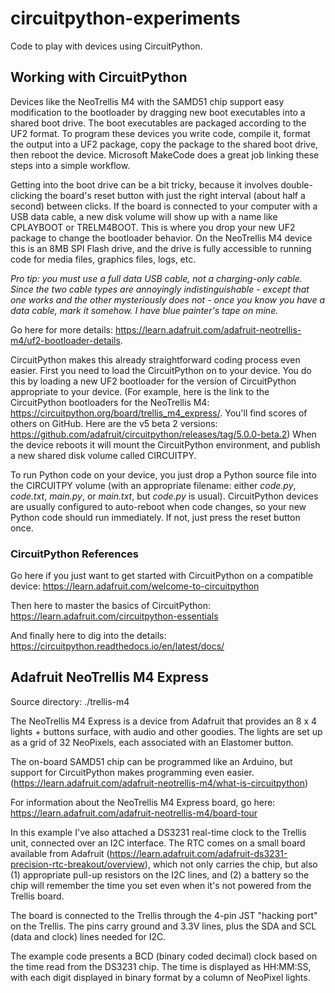 # circuitpython-experiments
Code to play with devices using CircuitPython.

## Working with CircuitPython

Devices like the NeoTrellis M4 with the SAMD51 chip support easy modification to the bootloader by dragging new boot executables into a shared boot drive. The boot executables are packaged according to the UF2 format. To program these devices you write code, compile it, format the output into a UF2 package, copy the package to the shared boot drive, then reboot the device. Microsoft MakeCode does a great job linking these steps into a simple workflow.

Getting into the boot drive can be a bit tricky, because it involves double-clicking the board's reset button with just the right interval (about half a second) between clicks. If the board is connected to your computer with a USB data cable, a new disk volume will show up with a name like CPLAYBOOT or TRELM4BOOT. This is where you drop your new UF2 package to change the bootloader behavior. On the NeoTrellis M4 device this is an 8MB SPI Flash drive, and the drive is fully accessible to running code for media files, graphics files, logs, etc.

_Pro tip: you must use a full data USB cable, not a charging-only cable. Since the two cable types are annoyingly indistinguishable - except that one works and the other mysteriously does not - once you know you have a data cable, mark it somehow. I have blue painter's tape on mine._

Go here for more details: https://learn.adafruit.com/adafruit-neotrellis-m4/uf2-bootloader-details. 

CircuitPython makes this already straightforward coding process even easier. First you need to load the CircuitPython on to your device. You do this by loading a new UF2 bootloader for the version of CircuitPython appropriate to your device. (For example, here is the link to the CircuitPython bootloaders for the NeoTrellis M4: https://circuitpython.org/board/trellis_m4_express/. You'll find scores of others on GitHub. Here are the v5 beta 2 versions: https://github.com/adafruit/circuitpython/releases/tag/5.0.0-beta.2) When the device reboots it will mount the CircuitPython environment, and publish a new shared disk volume called CIRCUITPY.

To run Python code on your device, you just drop a Python source file into the CIRCUITPY volume (with an appropriate filename: either _code.py_, _code.txt_, _main.py_, or _main.txt_, but _code.py_ is usual). CircuitPython devices are usually configured to auto-reboot when code changes, so your new Python code should run immediately. If not, just press the reset button once. 

### CircuitPython References

Go here if you just want to get started with CircuitPython on a compatible device: https://learn.adafruit.com/welcome-to-circuitpython

Then here to master the basics of CircuitPython: 
https://learn.adafruit.com/circuitpython-essentials

And finally here to dig into the details: https://circuitpython.readthedocs.io/en/latest/docs/


## Adafruit NeoTrellis M4 Express

Source directory: ./trellis-m4

The NeoTrellis M4 Express is a device from Adafruit that provides an 8 x 4 lights + buttons surface, with audio and other goodies. The lights are set up as a grid of 32 NeoPixels, each associated with an Elastomer button.

The on-board SAMD51 chip can be programmed like an Arduino, but support for CircuitPython makes programming even easier. (https://learn.adafruit.com/adafruit-neotrellis-m4/what-is-circuitpython)

For information about the NeoTrellis M4 Express board, go here: https://learn.adafruit.com/adafruit-neotrellis-m4/board-tour

In this example I've also attached a DS3231 real-time clock to the Trellis unit, connected over an I2C interface. The RTC comes on a small board available from Adafruit (https://learn.adafruit.com/adafruit-ds3231-precision-rtc-breakout/overview), which not only carries the chip, but also (1) appropriate pull-up resistors on the I2C lines, and (2) a battery so the chip will remember the time you set even when it's not powered from the Trellis board.

The board is connected to the Trellis through the 4-pin JST "hacking port" on the Trellis. The pins carry ground and 3.3V lines, plus the SDA and SCL (data and clock) lines needed for I2C.

The example code presents a BCD (binary coded decimal) clock based on the time read from the DS3231 chip. The time is displayed as HH:MM:SS, with each digit displayed in binary format by a column of NeoPixel lights.
